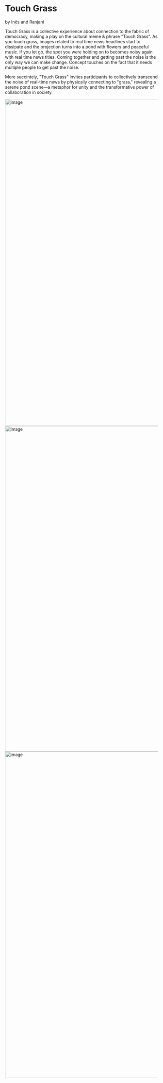 # Touch Grass
by Inês and Ranjani

Touch Grass is a collective experience about connection to the fabric of democracy, making a play on the cultural meme & phrase "Touch Grass". As you touch grass, images related to real time news headlines start to dissipate and the projection turns into a pond with flowers and peaceful music. If you let go, the spot you were holding on to becomes noisy again with real time news titles. Coming together and getting past the noise is the only way we can make change. Concept touches on the fact that it needs multiple people to get past the noise.

More succintely, "Touch Grass" invites participants to collectively transcend the noise of real-time news by physically connecting to "grass," revealing a serene pond scene—a metaphor for unity and the transformative power of collaboration in society.

<img width="1078" alt="image" src="https://github.com/user-attachments/assets/5530d4eb-0d4f-4d6b-aefc-8653b8fb99f6">

<img width="1073" alt="image" src="https://github.com/user-attachments/assets/bf28e516-c880-44e9-8f77-d8e2c7cedf48">
<img width="1077" alt="image" src="https://github.com/user-attachments/assets/10f7cefe-a4ef-4b81-a0b3-b9b8f2a88a49">

